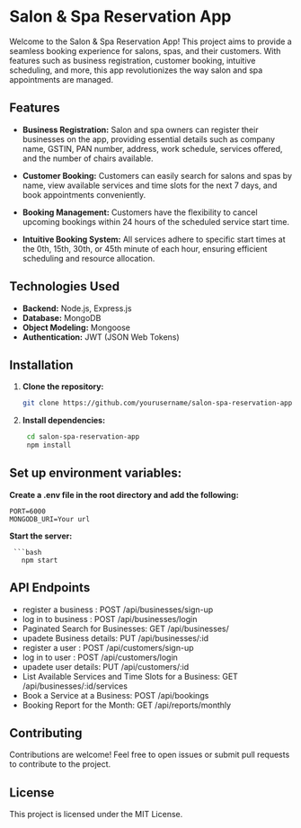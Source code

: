 # Salon & Spa Reservation App

Welcome to the Salon & Spa Reservation App! This project aims to provide a seamless booking experience for salons, spas, and their customers. With features such as business registration, customer booking, intuitive scheduling, and more, this app revolutionizes the way salon and spa appointments are managed.

## Features

- **Business Registration:** Salon and spa owners can register their businesses on the app, providing essential details such as company name, GSTIN, PAN number, address, work schedule, services offered, and the number of chairs available.

- **Customer Booking:** Customers can easily search for salons and spas by name, view available services and time slots for the next 7 days, and book appointments conveniently.

- **Booking Management:** Customers have the flexibility to cancel upcoming bookings within 24 hours of the scheduled service start time.

- **Intuitive Booking System:** All services adhere to specific start times at the 0th, 15th, 30th, or 45th minute of each hour, ensuring efficient scheduling and resource allocation.

## Technologies Used

- **Backend:** Node.js, Express.js
- **Database:** MongoDB
- **Object Modeling:** Mongoose
- **Authentication:** JWT (JSON Web Tokens)

## Installation

1. **Clone the repository:**

   ```bash
   git clone https://github.com/yourusername/salon-spa-reservation-app.git
   
2. **Install dependencies:**

    ```bash
     cd salon-spa-reservation-app
     npm install

## Set up environment variables:

  **Create a .env file in the root directory and add the following:**

    PORT=6000
    MONGODB_URI=Your url


  **Start the server:**

     ```bash
       npm start

## API Endpoints
   - register a business : POST /api/businesses/sign-up
   - log in to business : POST /api/businesses/login
   - Paginated Search for Businesses: GET /api/businesses/
   - upadete Business details: PUT /api/businesses/:id
   - register a user : POST /api/customers/sign-up
   - log in to user : POST /api/customers/login
   - upadete user details: PUT /api/customers/:id
   - List Available Services and Time Slots for a Business: GET /api/businesses/:id/services
   - Book a Service at a Business: POST /api/bookings
   - Booking Report for the Month: GET /api/reports/monthly

## Contributing

Contributions are welcome! Feel free to open issues or submit pull requests to contribute to the project.

## License
This project is licensed under the MIT License.

